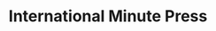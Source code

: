 ---
title: "International Minute Press"
url: /southgate/international-minute-press/
shop: Kopieren
---